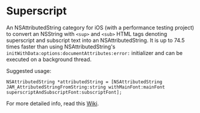 Superscript
===========

An NSAttributedString category for iOS (with a performance testing project) to convert an NSString with ```<sup>``` and ```<sub>``` HTML tags denoting superscript and subscript text into an NSAttributedString. It is up to 74.5 times faster than using NSAttributedString's ```initWithData:options:documentAttributes:error:``` initializer and can be executed on a background thread. 

Suggested usage:

	NSAttributedString *attributedString = [NSAttributedString JAM_AttributedStringFromString:string withMainFont:mainFont superscriptAndSubscriptFont:subscriptFont];
	

For more detailed info, read this [Wiki](https://github.com/amayers/superscript/wiki/).